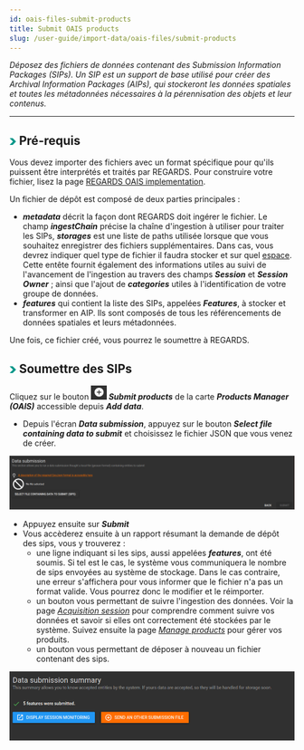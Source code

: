 ```yaml
---
id: oais-files-submit-products
title: Submit OAIS products
slug: /user-guide/import-data/oais-files/submit-products
---
```


*Déposez des fichiers de données contenant des Submission Information Packages (SIPs). Un SIP est un support de base utilisé pour créer des Archival Information Packages (AIPs), qui stockeront les données spatiales et toutes les métadonnées nécessaires à la pérennisation des objets et leur contenus.*

---

## <img src="/images/user-documentation/doc-icons/right-arrow.png" alt="arrow" height="12"/> Pré-requis

Vous devez importer des fichiers avec un format spécifique pour qu'ils puissent être interprétés et traités par REGARDS.
Pour construire votre fichier, lisez la page [REGARDS OAIS implementation](../../../development/appendices/oais).

Un fichier de dépôt est composé de deux parties principales :

- ***metadata*** décrit la façon dont REGARDS doit ingérer le fichier. Le champ ***ingestChain*** précise la chaîne d'ingestion à utiliser pour traiter les SIPs, ***storages*** est une liste de paths utilisée lorsque que vous souhaitez enregistrer des fichiers supplémentaires. Dans cas, vous devrez indiquer quel type de fichier il faudra stocker et sur quel [espace](../../project-configuration/storages). Cette entête fournit également des informations utiles au suivi de l'avancement de l'ingestion au travers des champs ***Session*** et ***Session Owner*** ; ainsi que l'ajout de ***categories*** utiles à l'identification de votre groupe de données.
- ***features*** qui contient la liste des SIPs, appelées ***Features***, à stocker et transformer en AIP. Ils sont composés de tous les référencements de données spatiales et leurs métadonnées.

Une fois, ce fichier créé, vous pourrez le soumettre à REGARDS.

## <img src="/images/user-documentation/doc-icons/right-arrow.png" alt="arrow" height="12"/> Soumettre des SIPs

Cliquez sur le bouton <img src="/images/user-documentation/regards-icons/admin/add.png" alt="add products" height="25"/> ***Submit products*** de la carte ***Products Manager (OAIS)*** accessible depuis ***Add data***.

- Depuis l'écran ***Data submission***, appuyez sur le bouton ***Select file containing data to submit*** et choisissez le fichier JSON que vous venez de créer.

<div align="center">
  <img src="/images/user-documentation/4_1-ingest/ingest-submit-products.png" alt="submit products" width="800"/> 
</div>

      
- Appuyez ensuite sur ***Submit***
- Vous accèderez ensuite à un rapport résumant la demande de dépôt des sips, vous y trouverez :
  - une ligne indiquant si les sips, aussi appelées ***features***, ont été soumis. Si tel est le cas, le système vous communiquera le nombre de sips envoyées au système de stockage.
 Dans le cas contraire, une erreur s'affichera pour vous informer que le fichier n'a pas un format valide. Vous pourrez donc le modifier et le réimporter.
  - un bouton vous permettant de suivre l'ingestion des données. Voir la page *[Acquisition session](../scanned-files/monitor-sessions)* pour comprendre comment suivre vos données et savoir si elles ont correctement été stockées par le système. Suivez ensuite la page *[Manage products](manage-products)* pour gérer vos produits.
  - un bouton vous permettant de déposer à nouveau un fichier contenant des sips.
  
<div align="center">
  <img src="/images/user-documentation/4_1-ingest/ingest-data-summary.png" alt="product data summary chain" width="800"/> 
</div>
